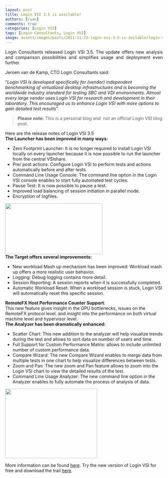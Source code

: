 ```yaml
---
layout: post
title: Login VSI 3.5 is available!
authors: [ryan]
comments: true
categories: [Login VSI]
tags: [Login Consultants, Login VSI]
image: assets/images/posts/2011-11-23-login-vsi-3-5-is-avilable/login-vsi-35-is-available-feature-image.png
---
```

<p style="text-align: justify;">Login Consultants released Login VSI 3.5. The update offers new analysis and comparison possibilities and simplifies usage and deployment even further.</p>
<p style="text-align: justify;">Jeroen van de Kamp, CTO Login Consultants said:</p>
“<em>Login VSI is developed specifically for (vendor) independent benchmarking of virtualized desktop infrastructures and is becoming the worldwide industry standard for testing SBC and VDI environments</em>. <em>Almost every large vendor uses Login VSI for research and development in their laboratory. This encouraged us to enhance Login VSI with more options to gain detailed test results</em>”.
<blockquote><strong>Please note:</strong> This is a personal blog and  not an official Login VSI blog post.</blockquote>
Here are the release notes of Login VSI 3.5
<div><strong>The Launcher has been improved in many ways:</strong></div>
<div>
<ul>
 	<li>Zero Footprint Launcher: It is no longer required to install Login VSI locally on every launcher because it is now possible to run the launcher from the central VSIshare.</li>
 	<li>Pre/ post actions: Configure Login VSI to perform tests and actions automatically before and after tests.</li>
 	<li>Command Line Usage Console: The command line option in the Login VSI console enables to start fully automated test cycles.</li>
 	<li>Pause Test: It is now possible to pause a test.</li>
 	<li>Improved load balancing of session initiation in parallel mode.</li>
 	<li>Encryption of logfiles.</li>
</ul>
<a href="{{site.baseurl}}/assets/images/posts/2011-11-23-login-vsi-3-5-is-avilable/MMC.png"><img class="alignnone size-full wp-image-1245" title="Click to enlarge" src="{{site.baseurl}}/assets/images/posts/2011-11-23-login-vsi-3-5-is-avilable/MMC.png" alt="" width="311" height="163" /></a>

</div>
<div><strong>The Target offers several improvements:</strong></div>
<div>
<ul>
 	<li>New workload Mash up mechanism has been improved: Workload mash up offers a more realistic user behavior.</li>
 	<li>Logging: Debug logging contains more detail.</li>
 	<li>Session Reporting: A session reports when it is successfully completed.</li>
 	<li>Automatic Workload Reset: When a workload session is stuck, Login VSI will automatically reset this specific session.</li>
</ul>
</div>
<div><strong>RemoteFX Host Performance Counter Support</strong>:</div>
<div>This new feature gives insight in the GPU bottlenecks, issues on the RemoteFX protocol level, and insight into the performance on both virtual machine level and hypervisor level.</div>
<div>
<div><strong>
The Analyzer has been dramatically enhanced:</strong></div>
<div>
<ul>
 	<li>Scatter Chart: This new addition to the analyzer will help visualize trends during the test and allows to sort data on number of users and time.</li>
 	<li>Full Support for Custom Performance Matrix: allows to include unlimited number of custom performance data.</li>
 	<li>Compare Wizard: The new Compare Wizard enables to merge data from multiple tests in one chart to help visualize differences between tests.</li>
 	<li>Zoom and Pan: The new zoom and Pan feature allows to zoom into the Login VSI chart to view the detailed results of the test.</li>
 	<li>Command Line Usage Analyzer: The new command line option in the Analyzer enables to fully automate the process of analysis of data.</li>
</ul>
</div>
</div>
<a href="{{site.baseurl}}/assets/images/posts/2011-11-23-login-vsi-3-5-is-avilable/Scatter_Time.png"><img class="alignnone size-full wp-image-1247" title="Click to enlarge" src="{{site.baseurl}}/assets/images/posts/2011-11-23-login-vsi-3-5-is-avilable/Scatter_Time.png" alt="" width="294" height="222" /></a>

More information can be found <a href="http://www.loginvsi.com/en/news/press-release-performance-testing-of-vdi-environments-is-easier-with-login-vsi-35" target="_blank">here</a>. Try the new version of Login VSI for free and download the trail <a href="http://www.loginvsi.com/en/download" target="_blank">here</a>.
